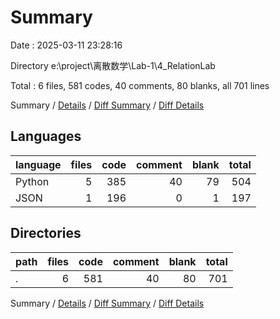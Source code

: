 # Summary

Date : 2025-03-11 23:28:16

Directory e:\\project\\离散数学\\Lab-1\\4_RelationLab

Total : 6 files,  581 codes, 40 comments, 80 blanks, all 701 lines

Summary / [Details](details.md) / [Diff Summary](diff.md) / [Diff Details](diff-details.md)

## Languages
| language | files | code | comment | blank | total |
| :--- | ---: | ---: | ---: | ---: | ---: |
| Python | 5 | 385 | 40 | 79 | 504 |
| JSON | 1 | 196 | 0 | 1 | 197 |

## Directories
| path | files | code | comment | blank | total |
| :--- | ---: | ---: | ---: | ---: | ---: |
| . | 6 | 581 | 40 | 80 | 701 |

Summary / [Details](details.md) / [Diff Summary](diff.md) / [Diff Details](diff-details.md)